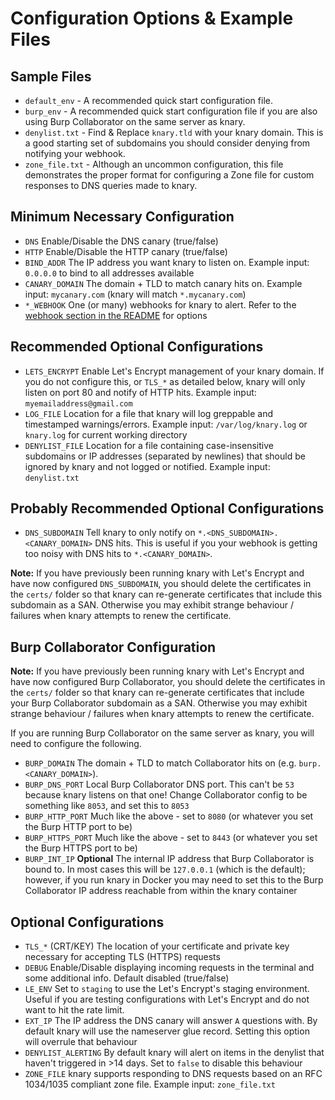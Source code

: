 # Configuration Options & Example Files

## Sample Files
* `default_env` - A recommended quick start configuration file.
* `burp_env` - A recommended quick start configuration file if you are also using Burp Collaborator on the same server as knary.
* `denylist.txt` - Find & Replace `knary.tld` with your knary domain. This is a good starting set of subdomains you should consider denying from notifying your webhook.
* `zone_file.txt` - Although an uncommon configuration, this file demonstrates the proper format for configuring a Zone file for custom responses to DNS queries made to knary.

## Minimum Necessary Configuration
* `DNS` Enable/Disable the DNS canary (true/false)
* `HTTP` Enable/Disable the HTTP canary (true/false)
* `BIND_ADDR` The IP address you want knary to listen on. Example input: `0.0.0.0` to bind to all addresses available
* `CANARY_DOMAIN` The domain + TLD to match canary hits on. Example input: `mycanary.com` (knary will match `*.mycanary.com`)
* `*_WEBHOOK` One (or many) webhooks for knary to alert. Refer to the [webhook section in the README](https://github.com/sudosammy/knary#supported-webhook-configurations) for options

## Recommended Optional Configurations
* `LETS_ENCRYPT` Enable Let's Encrypt management of your knary domain. If you do not configure this, or `TLS_*` as detailed below, knary will only listen on port 80 and notify of HTTP hits. Example input: `myemailaddress@gmail.com`
* `LOG_FILE` Location for a file that knary will log greppable and timestamped warnings/errors. Example input: `/var/log/knary.log` or `knary.log` for current working directory
* `DENYLIST_FILE` Location for a file containing case-insensitive subdomains or IP addresses (separated by newlines) that should be ignored by knary and not logged or notified. Example input: `denylist.txt` 

## Probably Recommended Optional Configurations
* `DNS_SUBDOMAIN` Tell knary to only notify on `*.<DNS_SUBDOMAIN>.<CANARY_DOMAIN>` DNS hits. This is useful if you your webhook is getting too noisy with DNS hits to `*.<CANARY_DOMAIN>`.

**Note:** If you have previously been running knary with Let's Encrypt and have now configured `DNS_SUBDOMAIN`, you should delete the certificates in the `certs/` folder so that knary can re-generate certificates that include this subdomain as a SAN. Otherwise you may exhibit strange behaviour / failures when knary attempts to renew the certificate.

## Burp Collaborator Configuration
**Note:** If you have previously been running knary with Let's Encrypt and have now configured Burp Collaborator, you should delete the certificates in the `certs/` folder so that knary can re-generate certificates that include your Burp Collaborator subdomain as a SAN. Otherwise you may exhibit strange behaviour / failures when knary attempts to renew the certificate.

If you are running Burp Collaborator on the same server as knary, you will need to configure the following.
* `BURP_DOMAIN` The domain + TLD to match Collaborator hits on (e.g. `burp.<CANARY_DOMAIN>`).
* `BURP_DNS_PORT` Local Burp Collaborator DNS port. This can't be `53` because knary listens on that one! Change Collaborator config to be something like `8053`, and set this to `8053`
* `BURP_HTTP_PORT` Much like the above - set to `8080` (or whatever you set the Burp HTTP port to be)
* `BURP_HTTPS_PORT` Much like the above - set to `8443` (or whatever you set the Burp HTTPS port to be)
* `BURP_INT_IP` __Optional__ The internal IP address that Burp Collaborator is bound to. In most cases this will be `127.0.0.1` (which is the default); however, if you run knary in Docker you may need to set this to the Burp Collaborator IP address reachable from within the knary container

## Optional Configurations
* `TLS_*` (CRT/KEY) The location of your certificate and private key necessary for accepting TLS (HTTPS) requests
* `DEBUG` Enable/Disable displaying incoming requests in the terminal and some additional info. Default disabled (true/false)
* `LE_ENV` Set to `staging` to use the Let's Encrypt's staging environment. Useful if you are testing configurations with Let's Encrypt and do not want to hit the rate limit.
* `EXT_IP` The IP address the DNS canary will answer `A` questions with. By default knary will use the nameserver glue record. Setting this option will overrule that behaviour
* `DENYLIST_ALERTING` By default knary will alert on items in the denylist that haven't triggered in >14 days. Set to `false` to disable this behaviour
* `ZONE_FILE` knary supports responding to DNS requests based on an RFC 1034/1035 compliant zone file. Example input: `zone_file.txt`
